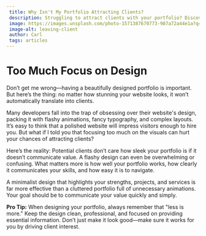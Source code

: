 ```yaml
---
 title: Why Isn't My Portfolio Attracting Clients?
 description: Struggling to attract clients with your portfolio? Discover why a beautifully designed website isn't enough to win over clients. Learn how to optimize your portfolio by focusing on speed, minimalism, and impactful content that converts. Whether you're a web developer or designer, this guide breaks down the common mistakes holding you back from success and offers actionable tips to turn your portfolio into a client-magnet. Unlock the secrets to creating a fast, engaging, and effective portfolio that not only looks great but also drives results.
 image: https://images.unsplash.com/photo-1571387670773-987a72a44e1a?q=80&w=2070&auto=format&fit=crop&ixlib=rb-4.0.3&ixid=M3wxMjA3fDB8MHxwaG90by1wYWdlfHx8fGVufDB8fHx8fA%3D%3D
 image-alt: leaving-client
 author: Carl
 tags: articles
---
```


# Too Much Focus on Design

Don’t get me wrong—having a beautifully designed portfolio is important. But here’s the thing: no matter how stunning your website looks, it won’t automatically translate into clients. 


Many developers fall into the trap of obsessing over their website's design, packing it with flashy animations, fancy typography, and complex layouts. It’s easy to think that a polished website will impress visitors enough to hire you. But what if I told you that focusing too much on the visuals can hurt your chances of attracting clients?

Here’s the reality: Potential clients don’t care how sleek your portfolio is if it doesn’t communicate value. A flashy design can even be overwhelming or confusing. What matters more is how well your portfolio works, how clearly it communicates your skills, and how easy it is to navigate.

A minimalist design that highlights your strengths, projects, and services is far more effective than a cluttered portfolio full of unnecessary animations. Your goal should be to communicate your value quickly and simply.

**Pro Tip:** When designing your portfolio, always remember that "less is more." Keep the design clean, professional, and focused on providing essential information. Don’t just make it look good—make sure it works for you by driving client interest.
